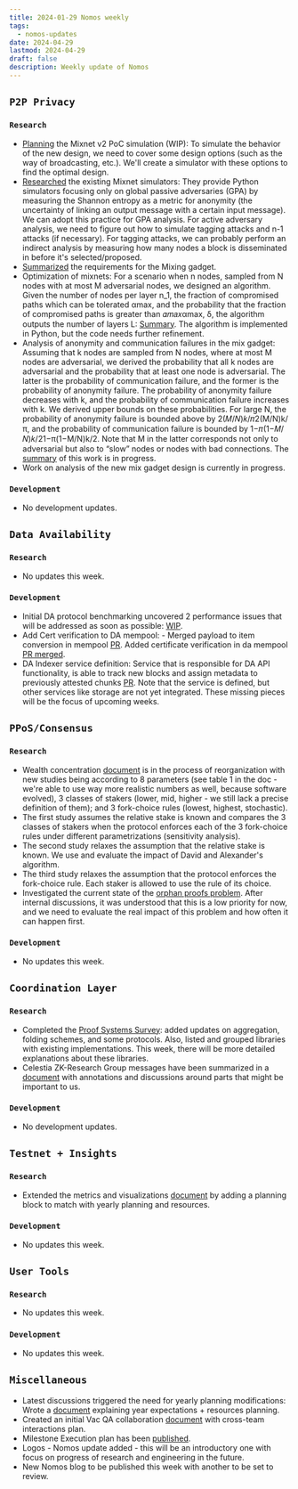 ```yaml
---
title: 2024-01-29 Nomos weekly
tags:
  - nomos-updates
date: 2024-04-29
lastmod: 2024-04-29
draft: false
description: Weekly update of Nomos
---
```

## `P2P Privacy`

### `Research`

- [Planning](https://www.notion.so/Mixnet-v2-Proof-of-Concept-102d0563e75345a3a6f1c11791fbd746?pvs=4) the Mixnet v2 PoC simulation (WIP): To simulate the behavior of the new design, we need to cover some design options (such as the way of broadcasting, etc.). We'll create a simulator with these options to find the optimal design.
- [Researched](https://www.notion.so/Mixnet-v2-Proof-of-Concept-102d0563e75345a3a6f1c11791fbd746?pvs=4#12f00f18441049a893687f011ee3c683) the existing Mixnet simulators: They provide Python simulators focusing only on global passive adversaries (GPA) by measuring the Shannon entropy as a metric for anonymity (the uncertainty of linking an output message with a certain input message). We can adopt this practice for GPA analysis. For active adversary analysis, we need to figure out how to simulate tagging attacks and n-1 attacks (if necessary). For tagging attacks, we can probably perform an indirect analysis by measuring how many nodes a block is disseminated in before it's selected/proposed.
- [Summarized](https://www.notion.so/Requirements-for-PPoS-Network-Privacy-946893155a17459eb8f3a3165e3611f5) the requirements for the Mixing gadget.
- Optimization of mixnets: For a scenario when n nodes, sampled from N nodes with at most M adversarial nodes, we designed an algorithm. Given the number of nodes per layer n_1, the fraction of compromised paths which can be tolerated αm​ax, and the probability that the fraction of compromised paths is greater than 𝛼𝑚𝑎𝑥αm​ax, δ, the algorithm outputs the number of layers L: [Summary](https://www.notion.so/Analysis-of-failures-in-the-mix-network-feeef349720842759c59785af71c7c59#762ea606be4540b4877e5bde74cb652e). The algorithm is implemented in Python, but the code needs further refinement.
- Analysis of anonymity and communication failures in the mix gadget: Assuming that k nodes are sampled from N nodes, where at most M nodes are adversarial, we derived the probability that all k nodes are adversarial and the probability that at least one node is adversarial. The latter is the probability of communication failure, and the former is the probability of anonymity failure. The probability of anonymity failure decreases with k, and the probability of communication failure increases with k. We derived upper bounds on these probabilities. For large N, the probability of anonymity failure is bounded above by 2(𝑀/𝑁)𝑘/𝜋2(M/N)k/π​, and the probability of communication failure is bounded by 1−𝜋(1−𝑀/𝑁)𝑘/21−π​(1−M/N)k/2. Note that M in the latter corresponds not only to adversarial but also to “slow” nodes or nodes with bad connections. The [summary](https://www.notion.so/Analysis-of-failures-in-the-mix-network-feeef349720842759c59785af71c7c59?pvs=4#5354ec4b641743709a2429327ef00ed3) of this work is in progress.
- Work on analysis of the new mix gadget design is currently in progress.

### `Development`

- No development updates.

## `Data Availability`

### `Research`

- No updates this week.

### `Development`

- Initial DA protocol benchmarking uncovered 2 performance issues that will be addressed as soon as possible: [WIP](https://github.com/logos-co/nomos-node/tree/da-v1-encoding-benchmarks).
- Add Cert verification to DA mempool: - Merged payload to item conversion in mempool [PR](https://github.com/logos-co/nomos-node/pull/634). Added certificate verification in da mempool [PR merged](https://github.com/logos-co/nomos-node/pull/641).
- DA Indexer service definition: Service that is responsible for DA API functionality, is able to track new blocks and assign metadata to previously attested chunks [PR](https://github.com/logos-co/nomos-node/pull/643). Note that the service is defined, but other services like storage are not yet integrated. These missing pieces will be the focus of upcoming weeks.

## `PPoS/Consensus`

### `Research`

- Wealth concentration [document](https://www.notion.so/Does-Crypsinous-Leader-Election-Function-lead-to-wealth-concentration-in-PoS-b81f07a791b745438443f51f00ac258f) is in the process of reorganization with new studies being according to 8 parameters (see table 1 in the doc - we're able to use way more realistic numbers as well, because software evolved), 3 classes of stakers (lower, mid, higher - we still lack a precise definition of them); and 3 fork-choice rules (lowest, highest, stochastic).
- The first study assumes the relative stake is known and compares the 3 classes of stakers when the protocol enforces each of the 3 fork-choice rules under different parametrizations (sensitivity analysis).
- The second study relaxes the assumption that the relative stake is known. We use and evaluate the impact of David and Alexander's algorithm.
- The third study relaxes the assumption that the protocol enforces the fork-choice rule. Each staker is allowed to use the rule of its choice.
- Investigated the current state of the [orphan proofs problem](https://github.com/logos-co/nomos-node/issues/637). After internal discussions, it was understood that this is a low priority for now, and we need to evaluate the real impact of this problem and how often it can happen first.

### `Development`

- No updates this week.

## `Coordination Layer`

### `Research`

- Completed the [Proof Systems Survey](https://www.notion.so/Proof-Systems-Survey-ffc625a2ff82407db7a45fd193136258): added updates on aggregation, folding schemes, and some protocols. Also, listed and grouped libraries with existing implementations. This week, there will be more detailed explanations about these libraries.
- Celestia ZK-Research Group messages have been summarized in a [document](https://www.notion.so/Celestia-ZK-in-the-Base-Layer-2be0ad708cff47fb844d1f1fac68b622) with annotations and discussions around parts that might be important to us.

### `Development`

- No development updates.

## `Testnet + Insights`

### `Research`

- Extended the metrics and visualizations [document](https://www.notion.so/On-metrics-insights-and-instrumentation-d8c8357b4e304fa3806f1b7f0e6b172d#b12d861deede4f71a31e33253c8e726a) by adding a planning block to match with yearly planning and resources.

### `Development`

- No updates this week.

## `User Tools`

### `Research`

- No updates this week.

### `Development`

- No updates this week.

## `Miscellaneous`

- Latest discussions triggered the need for yearly planning modifications: Wrote a [document](https://www.notion.so/Nomos-Engineering-planning-3-4Q-2024-f90859a189294419b13ae94682e96bf7) explaining year expectations + resources planning.
- Created an initial Vac QA collaboration [document](https://www.notion.so/Nomos-node-testing-QA-15ae2611a23f4fe391c600c1b889c0ca) with cross-team interactions plan.
- Milestone Execution plan has been [published](https://www.notion.so/2024-Milestone-Execution-Plan-62004acdaa5e4c65bd8c5b10e935e78b).
- Logos - Nomos update added - this will be an introductory one with focus on progress of research and engineering in the future.
- New Nomos blog to be published this week with another to be set to review.